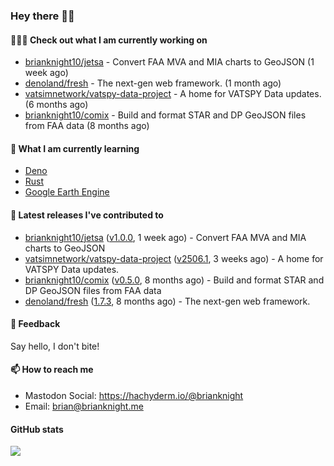 ### Hey there 👋🏻

#### 👷🏻‍♂️ Check out what I am currently working on

- [brianknight10/jetsa](https://github.com/brianknight10/jetsa) - Convert FAA MVA and MIA charts to GeoJSON (1 week ago)
- [denoland/fresh](https://github.com/denoland/fresh) - The next-gen web framework. (1 month ago)
- [vatsimnetwork/vatspy-data-project](https://github.com/vatsimnetwork/vatspy-data-project) - A home for VATSPY Data updates. (6 months ago)
- [brianknight10/comix](https://github.com/brianknight10/comix) - Build and format STAR and DP GeoJSON files from FAA data (8 months ago)

#### 🌱 What I am currently learning
- [Deno](https://deno.land/)
- [Rust](https://www.rust-lang.org/)
- [Google Earth Engine](https://earthengine.google.com/)

#### 🔭 Latest releases I've contributed to

- [brianknight10/jetsa](https://github.com/brianknight10/jetsa) ([v1.0.0](https://github.com/brianknight10/jetsa/releases/tag/v1.0.0), 1 week ago) - Convert FAA MVA and MIA charts to GeoJSON
- [vatsimnetwork/vatspy-data-project](https://github.com/vatsimnetwork/vatspy-data-project) ([v2506.1](https://github.com/vatsimnetwork/vatspy-data-project/releases/tag/v2506.1), 3 weeks ago) - A home for VATSPY Data updates.
- [brianknight10/comix](https://github.com/brianknight10/comix) ([v0.5.0](https://github.com/brianknight10/comix/releases/tag/v0.5.0), 8 months ago) - Build and format STAR and DP GeoJSON files from FAA data
- [denoland/fresh](https://github.com/denoland/fresh) ([1.7.3](https://github.com/denoland/fresh/releases/tag/1.7.3), 8 months ago) - The next-gen web framework.

#### 💬 Feedback

Say hello, I don't bite!

#### 📫 How to reach me

- Mastodon Social: <a rel="me" href="https://hachyderm.io/@brianknight">https://hachyderm.io/@brianknight</a>
- Email: brian@brianknight.me

#### GitHub stats

![](https://github-profile-summary-cards.vercel.app/api/cards/profile-details?username=brianknight10&theme=github)